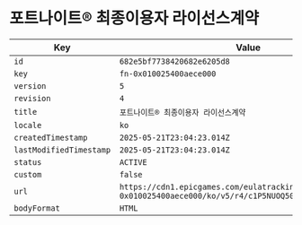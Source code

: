 # 포트나이트® 최종이용자 라이선스계약

| Key | Value |
| --- | ----- |
| `id` | `682e5bf7738420682e6205d8` |
| `key` | `fn-0x010025400aece000` |
| `version` | `5` |
| `revision` | `4` |
| `title` | `포트나이트® 최종이용자 라이선스계약` |
| `locale` | `ko` |
| `createdTimestamp` | `2025-05-21T23:04:23.014Z` |
| `lastModifiedTimestamp` | `2025-05-21T23:04:23.014Z` |
| `status` | `ACTIVE` |
| `custom` | `false` |
| `url` | `https://cdn1.epicgames.com/eulatracking-download/fn-0x010025400aece000/ko/v5/r4/c1P5NUOQ50rRN7VJeX551g==.pdf` |
| `bodyFormat` | `HTML` |
